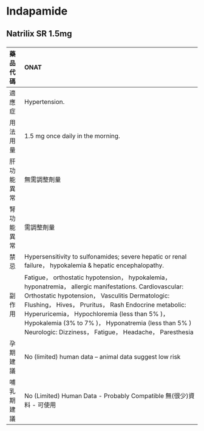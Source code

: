 # Indapamide

## Natrilix SR 1.5mg

##### 

| 藥品代碼   | ONAT                                                                                                                                                                                                                                                                                                                                                                                 |
|:-----------|:-------------------------------------------------------------------------------------------------------------------------------------------------------------------------------------------------------------------------------------------------------------------------------------------------------------------------------------------------------------------------------------|
| 適應症     | Hypertension.                                                                                                                                                                                                                                                                                                                                                                        |
| 用法用量   | 1.5 mg once daily in the morning.                                                                                                                                                                                                                                                                                                                                                    |
| 肝功能異常 | 無需調整劑量                                                                                                                                                                                                                                                                                                                                                                         |
| 腎功能異常 | 需調整劑量                                                                                                                                                                                                                                                                                                                                                                           |
| 禁忌       | Hypersensitivity to sulfonamides; severe hepatic or renal failure， hypokalemia & hepatic encephalopathy.                                                                                                                                                                                                                                                                            |
| 副作用     | Fatigue， orthostatic hypotension， hypokalemia， hyponatremia， allergic manifestations. Cardiovascular: Orthostatic hypotension， Vasculitis Dermatologic: Flushing， Hives， Pruritus， Rash Endocrine metabolic: Hyperuricemia， Hypochloremia (less than 5% )， Hypokalemia (3% to 7% )， Hyponatremia (less than 5% ) Neurologic: Dizziness， Fatigue， Headache， Paresthesia |
| 孕期建議   | No (limited) human data – animal data suggest low risk                                                                                                                                                                                                                                                                                                                               |
| 哺乳期建議 | No (Limited) Human Data - Probably Compatible 無(很少)資料 - 可使用                                                                                                                                                                                                                                                                                                                  |

